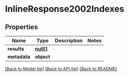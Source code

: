 # InlineResponse2002Indexes

## Properties
Name | Type | Description | Notes
------------ | ------------- | ------------- | -------------
**results** | [**null[]**](.md) |  | 
**metadata** | **object** |  | 

[[Back to Model list]](../README.md#documentation-for-models) [[Back to API list]](../README.md#documentation-for-api-endpoints) [[Back to README]](../README.md)


